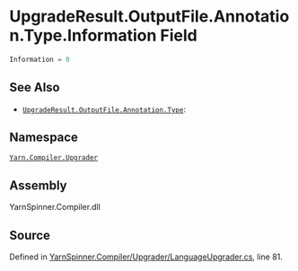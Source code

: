 # UpgradeResult.OutputFile.Annotation.Type.Information Field


```csharp
Information = 0
```



## See Also
* [`UpgradeResult.OutputFile.Annotation.Type`](/api/csharp/yarn.compiler.upgrader/upgraderesult.outputfile.annotation.type.md): 
## Namespace
[`Yarn.Compiler.Upgrader`](/api/csharp/yarn.compiler.upgrader/README.md)

## Assembly
YarnSpinner.Compiler.dll

## Source
Defined in [YarnSpinner.Compiler/Upgrader/LanguageUpgrader.cs](https://github.com/YarnSpinnerTool/YarnSpinner//blob/develop/YarnSpinner.Compiler/Upgrader/LanguageUpgrader.cs#L81), line 81.

